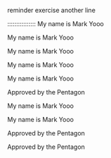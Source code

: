 reminder exercise
another line

::::::::::::::::
My name is Mark
Yooo


My name is Mark
Yooo


My name is Mark
Yooo


My name is Mark
Yooo


My name is Mark
Yooo


Approved by the Pentagon


My name is Mark
Yooo


My name is Mark
Yooo


Approved by the Pentagon


Approved by the Pentagon

